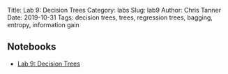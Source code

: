 Title: Lab 9: Decision Trees
Category: labs
Slug: lab9
Author: Chris Tanner
Date: 2019-10-31
Tags: decision trees, trees, regression trees, bagging, entropy, information gain


## Notebooks

- [Lab 9: Decision Trees]({static}notes/cs109a_Lab9_Decision_Trees.ipynb)
